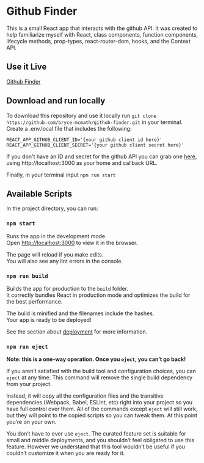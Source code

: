 # Github Finder

This is a small React app that interacts with the github API. It was created to help familiarize myself with React, class components, function components, lifecycle methods, prop-types, react-router-dom, hooks, and the Context API.

## Use it Live

[Github Finder](https://githubfinder662.netlify.com/)

## Download and run locally

To download this repository and use it locally run `git clone https://github.com/bryce-mcmath/github-finder.git`
in your terminal. Create a .env.local file that includes the following:

`REACT_APP_GITHUB_CLIENT_ID='{your github client id here}'`
`REACT_APP_GITHUB_CLIENT_SECRET='{your github client secret here}'`

If you don't have an ID and secret for the github API you can grab one [here,](https://github.com/settings/applications/new) using http://localhost:3000 as your home and callback URL.

Finally, in your terminal input `npm run start`

## Available Scripts

In the project directory, you can run:

### `npm start`

Runs the app in the development mode.<br />
Open [http://localhost:3000](http://localhost:3000) to view it in the browser.

The page will reload if you make edits.<br />
You will also see any lint errors in the console.

### `npm run build`

Builds the app for production to the `build` folder.<br />
It correctly bundles React in production mode and optimizes the build for the best performance.

The build is minified and the filenames include the hashes.<br />
Your app is ready to be deployed!

See the section about [deployment](https://facebook.github.io/create-react-app/docs/deployment) for more information.

### `npm run eject`

**Note: this is a one-way operation. Once you `eject`, you can’t go back!**

If you aren’t satisfied with the build tool and configuration choices, you can `eject` at any time. This command will remove the single build dependency from your project.

Instead, it will copy all the configuration files and the transitive dependencies (Webpack, Babel, ESLint, etc) right into your project so you have full control over them. All of the commands except `eject` will still work, but they will point to the copied scripts so you can tweak them. At this point you’re on your own.

You don’t have to ever use `eject`. The curated feature set is suitable for small and middle deployments, and you shouldn’t feel obligated to use this feature. However we understand that this tool wouldn’t be useful if you couldn’t customize it when you are ready for it.

```

```
